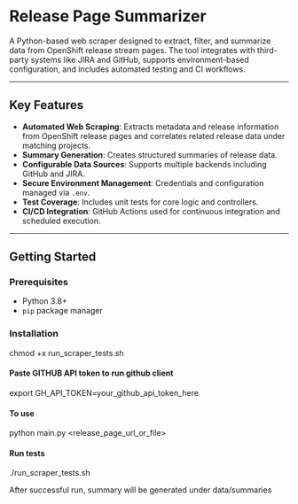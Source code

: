 # Release Page Summarizer

A Python-based web scraper designed to extract, filter, and summarize data from OpenShift release stream pages. The tool integrates with third-party systems like JIRA and GitHub, supports environment-based configuration, and includes automated testing and CI workflows.

---

## Key Features

- **Automated Web Scraping**: Extracts metadata and release information from OpenShift release pages and correlates related release data under matching projects.
- **Summary Generation**: Creates structured summaries of release data.
- **Configurable Data Sources**: Supports multiple backends including GitHub and JIRA.
- **Secure Environment Management**: Credentials and configuration managed via `.env`.
- **Test Coverage**: Includes unit tests for core logic and controllers.
- **CI/CD Integration**: GitHub Actions used for continuous integration and scheduled execution.

---

## Getting Started

### Prerequisites

- Python 3.8+
- `pip` package manager

### Installation

chmod +x run_scraper_tests.sh

#### Paste GITHUB API token to run github client
export GH_API_TOKEN=your_github_api_token_here

#### To use
python main.py <release_page_url_or_file>

#### Run tests
./run_scraper_tests.sh

After successful run, summary will be generated under data/summaries
